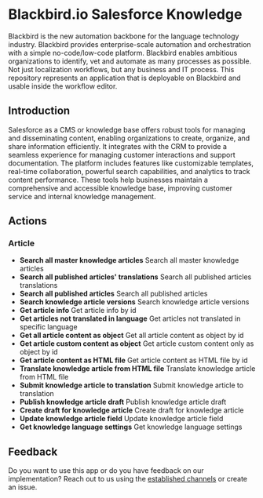 # Blackbird.io Salesforce Knowledge

Blackbird is the new automation backbone for the language technology industry. Blackbird provides enterprise-scale automation and orchestration with a simple no-code/low-code platform. Blackbird enables ambitious organizations to identify, vet and automate as many processes as possible. Not just localization workflows, but any business and IT process. This repository represents an application that is deployable on Blackbird and usable inside the workflow editor.

## Introduction

<!-- begin docs -->

Salesforce as a CMS or knowledge base offers robust tools for managing and disseminating content, enabling organizations to create, organize, and share information efficiently. It integrates with the CRM to provide a seamless experience for managing customer interactions and support documentation. The platform includes features like customizable templates, real-time collaboration, powerful search capabilities, and analytics to track content performance. These tools help businesses maintain a comprehensive and accessible knowledge base, improving customer service and internal knowledge management.

## Actions

### Article

- **Search all master knowledge articles** Search all master knowledge articles
- **Search all published articles' translations** Search all published articles translations
- **Search all published articles** Search all published articles
- **Search knowledge article versions** Search knowledge article versions
- **Get article info** Get article info by id
- **Get articles not translated in language** Get articles not translated in specific language
- **Get all article content as object** Get all article content as object by id
- **Get article custom content as object** Get article custom content only as object by id
- **Get article content as HTML file** Get article content as HTML file by id
- **Translate knowledge article from HTML file** Translate knowledge article from HTML file
- **Submit knowledge article to translation** Submit knowledge article to translation
- **Publish knowledge article draft** Publish knowledge article draft
- **Create draft for knowledge article** Create draft for knowledge article
- **Update knowledge article field** Update knowledge article field
- **Get knowledge language settings** Get knowledge language settings

## Feedback

Do you want to use this app or do you have feedback on our implementation? Reach out to us using the [established channels](https://www.blackbird.io/) or create an issue.

<!-- end docs -->

